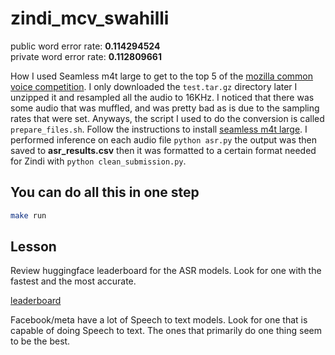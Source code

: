 # zindi_mcv_swahilli
public word error rate: **0.114294524**   
private word error rate: **0.112809661**   

How I used Seamless m4t large to get to the top 5 of the [mozilla common voice competition](https://zindi.africa/competitions/mozilla-foundation-mozilla-common-voice-hackathon-i-nairobi). I only downloaded the `test.tar.gz` directory later I unzipped it and resampled all the audio to 16KHz. I noticed that there was some audio that was muffled, and was pretty bad as is due to the sampling rates that were set. Anyways, the script I used to do the conversion is called `prepare_files.sh`. Follow the instructions to install [seamless m4t large](https://github.com/facebookresearch/seamless_communication). I performed inference on each audio file `python asr.py` the output was then saved to **asr_results.csv** then it was formatted to a certain format needed for Zindi with `python clean_submission.py`. 

## You can do all this in one step
```bash
make run
```

## Lesson
Review huggingface leaderboard for the ASR models. Look for one with the fastest and the most accurate. 

[leaderboard](https://huggingface.co/models?other=hf-asr-leaderboard)

Facebook/meta have a lot of Speech to text models. Look for one that is capable of doing Speech to text. The ones that primarily do one thing seem to be the best.

